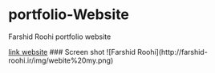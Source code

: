 # portfolio-Website
<p>Farshid Roohi portfolio website<p/>
<a href="farshid-roohi.ir">link website</a>
### Screen shot
![Farshid Roohi](http://farshid-roohi.ir/img/webite%20my.png)
